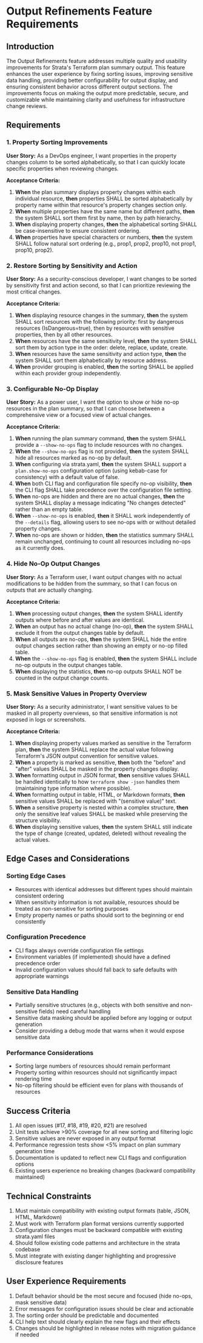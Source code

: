 # Output Refinements Feature Requirements

## Introduction

The Output Refinements feature addresses multiple quality and usability improvements for Strata's Terraform plan summary output. This feature enhances the user experience by fixing sorting issues, improving sensitive data handling, providing better configurability for output display, and ensuring consistent behavior across different output sections. The improvements focus on making the output more predictable, secure, and customizable while maintaining clarity and usefulness for infrastructure change reviews.

## Requirements

### 1. Property Sorting Improvements

**User Story:** As a DevOps engineer, I want properties in the property changes column to be sorted alphabetically, so that I can quickly locate specific properties when reviewing changes.

**Acceptance Criteria:**
1. **When** the plan summary displays property changes within each individual resource, **then** properties SHALL be sorted alphabetically by property name within that resource's property changes section only.
2. **When** multiple properties have the same name but different paths, **then** the system SHALL sort them first by name, then by path hierarchy.
3. **When** displaying property changes, **then** the alphabetical sorting SHALL be case-insensitive to ensure consistent ordering.
4. **When** properties have special characters or numbers, **then** the system SHALL follow natural sort ordering (e.g., prop1, prop2, prop10, not prop1, prop10, prop2).

### 2. Restore Sorting by Sensitivity and Action

**User Story:** As a security-conscious developer, I want changes to be sorted by sensitivity first and action second, so that I can prioritize reviewing the most critical changes.

**Acceptance Criteria:**
1. **When** displaying resource changes in the summary, **then** the system SHALL sort resources with the following priority: first by dangerous resources (IsDangerous=true), then by resources with sensitive properties, then by all other resources.
2. **When** resources have the same sensitivity level, **then** the system SHALL sort them by action type in the order: delete, replace, update, create.
3. **When** resources have the same sensitivity and action type, **then** the system SHALL sort them alphabetically by resource address.
4. **When** provider grouping is enabled, **then** the sorting SHALL be applied within each provider group independently.

### 3. Configurable No-Op Display

**User Story:** As a power user, I want the option to show or hide no-op resources in the plan summary, so that I can choose between a comprehensive view or a focused view of actual changes.

**Acceptance Criteria:**
1. **When** running the plan summary command, **then** the system SHALL provide a `--show-no-ops` flag to include resources with no changes.
2. **When** the `--show-no-ops` flag is not provided, **then** the system SHALL hide all resources marked as no-op by default.
3. **When** configuring via strata.yaml, **then** the system SHALL support a `plan.show-no-ops` configuration option (using kebab-case for consistency) with a default value of false.
4. **When** both CLI flag and configuration file specify no-op visibility, **then** the CLI flag SHALL take precedence over the configuration file setting.
5. **When** no-ops are hidden and there are no actual changes, **then** the system SHALL display a message indicating "No changes detected" rather than an empty table.
6. **When** `--show-no-ops` is enabled, **then** it SHALL work independently of the `--details` flag, allowing users to see no-ops with or without detailed property changes.
7. **When** no-ops are shown or hidden, **then** the statistics summary SHALL remain unchanged, continuing to count all resources including no-ops as it currently does.

### 4. Hide No-Op Output Changes

**User Story:** As a Terraform user, I want output changes with no actual modifications to be hidden from the summary, so that I can focus on outputs that are actually changing.

**Acceptance Criteria:**
1. **When** processing output changes, **then** the system SHALL identify outputs where before and after values are identical.
2. **When** an output has no actual change (no-op), **then** the system SHALL exclude it from the output changes table by default.
3. **When** all outputs are no-ops, **then** the system SHALL hide the entire output changes section rather than showing an empty or no-op filled table.
4. **When** the `--show-no-ops` flag is enabled, **then** the system SHALL include no-op outputs in the output changes table.
5. **When** displaying the statistics, **then** no-op outputs SHALL NOT be counted in the output change counts.

### 5. Mask Sensitive Values in Property Overview

**User Story:** As a security administrator, I want sensitive values to be masked in all property overviews, so that sensitive information is not exposed in logs or screenshots.

**Acceptance Criteria:**
1. **When** displaying property values marked as sensitive in the Terraform plan, **then** the system SHALL replace the actual value following Terraform's JSON output convention for sensitive values.
2. **When** a property is marked as sensitive, **then** both the "before" and "after" values SHALL be masked in the property changes display.
3. **When** formatting output in JSON format, **then** sensitive values SHALL be handled identically to how `terraform show -json` handles them (maintaining type information where possible).
4. **When** formatting output in table, HTML, or Markdown formats, **then** sensitive values SHALL be replaced with "(sensitive value)" text.
5. **When** a sensitive property is nested within a complex structure, **then** only the sensitive leaf values SHALL be masked while preserving the structure visibility.
6. **When** displaying sensitive values, **then** the system SHALL still indicate the type of change (created, updated, deleted) without revealing the actual values.

## Edge Cases and Considerations

### Sorting Edge Cases
- Resources with identical addresses but different types should maintain consistent ordering
- When sensitivity information is not available, resources should be treated as non-sensitive for sorting purposes
- Empty property names or paths should sort to the beginning or end consistently

### Configuration Precedence
- CLI flags always override configuration file settings
- Environment variables (if implemented) should have a defined precedence order
- Invalid configuration values should fall back to safe defaults with appropriate warnings

### Sensitive Data Handling
- Partially sensitive structures (e.g., objects with both sensitive and non-sensitive fields) need careful handling
- Sensitive data masking should be applied before any logging or output generation
- Consider providing a debug mode that warns when it would expose sensitive data

### Performance Considerations
- Sorting large numbers of resources should remain performant
- Property sorting within resources should not significantly impact rendering time
- No-op filtering should be efficient even for plans with thousands of resources

## Success Criteria

1. All open issues (#17, #18, #19, #20, #21) are resolved
2. Unit tests achieve >90% coverage for all new sorting and filtering logic
3. Sensitive values are never exposed in any output format
4. Performance regression tests show <5% impact on plan summary generation time
5. Documentation is updated to reflect new CLI flags and configuration options
6. Existing users experience no breaking changes (backward compatibility maintained)

## Technical Constraints

1. Must maintain compatibility with existing output formats (table, JSON, HTML, Markdown)
2. Must work with Terraform plan format versions currently supported
3. Configuration changes must be backward compatible with existing strata.yaml files
4. Should follow existing code patterns and architecture in the strata codebase
5. Must integrate with existing danger highlighting and progressive disclosure features

## User Experience Requirements

1. Default behavior should be the most secure and focused (hide no-ops, mask sensitive data)
2. Error messages for configuration issues should be clear and actionable
3. The sorting order should be predictable and documented
4. CLI help text should clearly explain the new flags and their effects
5. Changes should be highlighted in release notes with migration guidance if needed